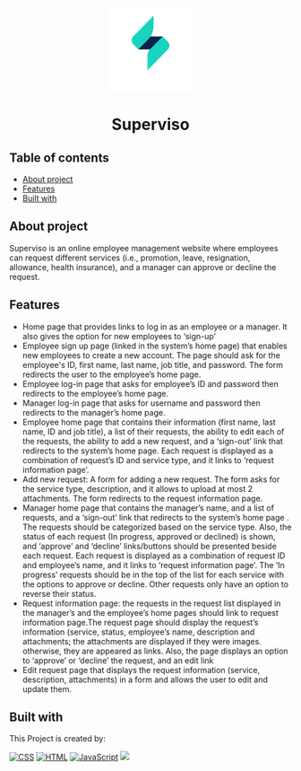 
<p align="center">
 <img src="images/logo.png" height="150" alt="logo">
</p>
<h1 align="center">
Superviso
</h1>

## Table of contents
* [About project](#about-project)
* [Features](#features)
* [Built with](#built-with)



## About project
Superviso is an online employee management website where employees can request different services (i.e., promotion, leave, resignation, allowance, health insurance), and a manager can approve or decline the request.
	
## Features
* Home page that provides links to log in as an employee or a manager. It also gives the option for new employees to ‘sign-up’
* Employee sign up page (linked in the system’s home page) that enables new employees to create a new account. The page should ask for the employee's ID, first name, last name, job title, and password. The form redirects the user to the employee’s home page.
* Employee log-in page that asks for employee’s ID and password then redirects to the employee’s home page.
* Manager log-in page that asks for username and password then redirects to the manager’s home page.
* Employee home page that contains their information (first name, last name, ID and job title), a list of their requests, the ability to edit each of the requests, the ability to add a new request, and a ‘sign-out’ link that redirects to the system’s home page.
Each request is displayed as a combination of request’s ID and service type, and it links to ‘request information page’.
* Add new request: A form for adding a new request. The form asks for the service type, description, and it allows to upload at most 2 attachments. The form redirects to the request information page.
* Manager home page that contains the manager’s name, and a list of requests, and a ‘sign-out’ link that redirects to the system’s home page .
The requests should be categorized based on the service type. Also, the status of each request (In progress, approved or declined) is shown, and ‘approve’ and ‘decline’ links/buttons should be presented beside each request. Each request is displayed as a combination of request ID and employee’s name, and it links to ‘request information page’.
The ‘In progress’ requests should be in the top of the list for each service with the options to approve or decline. Other requests only have an option to reverse their status.
* Request information page: the requests in the request list displayed in the manager’s and the employee’s home pages should link to request information page.The request page should display the request’s information (service, status, employee’s name, description and attachments; the attachments are displayed if they were images. otherwise, they are appeared as links. Also, the page displays an option to ‘approve’ or ‘decline’ the request, and
an edit link
* Edit request page that displays the request information (service, description, attachments) in a form and allows the user to edit and update them.

## Built with 
This Project is created by:
<p align="left"> 
<a href="https://github.com/search?q=user%3ADenverCoder1+language%3Acss"><img alt="CSS" src="https://img.shields.io/badge/CSS-1572B6.svg?logo=css3&logoColor=white"></a>
<a href="https://github.com/search?q=user%3ADenverCoder1+language%3Ahtml"><img alt="HTML" src="https://img.shields.io/badge/HTML-E34F26.svg?logo=html5&logoColor=white"></a>
     <a href="https://github.com/search?q=user%3ADenverCoder1+language%3Ajavascript"><img alt="JavaScript" src="https://img.shields.io/badge/JavaScript-F7DF1E.svg?logo=javascript&logoColor=black"></a>
 <img src="https://camo.githubusercontent.com/fd87758fc59a55844627fb6067a253aa4e35da509789a55be28311b0a09eb6cf/68747470733a2f2f696d672e736869656c64732e696f2f7374617469632f76313f7374796c653d666f722d7468652d6261646765266d6573736167653d6a517565727926636f6c6f723d303736394144266c6f676f3d6a5175657279266c6f676f436f6c6f723d464646464646266c6162656c3d" height="20">
 </p>
     


